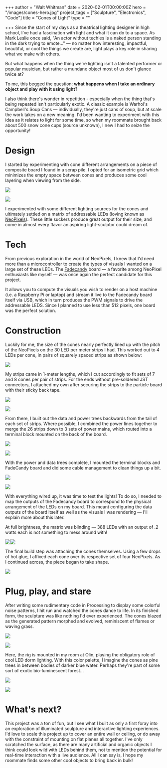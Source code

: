 +++
author = "Walt Whitman"
date = 2020-02-01T00:00:00Z
hero = "/images/cones-hero.jpg"
project_tags = ["Sculpture", "Electronics", "Code"]
title = "Cones of Light"
type = ""

+++
Since the start of my days as a theatrical lighting designer in high school, I've had a fascination with light and what it can do to a space. As Mark Leslie once said, "An actor without techies is a naked person standing in the dark trying to emote..." — no matter how interesting, impactful, beautiful, or cool the things we create are, light plays a key role in sharing what we make with others.

But what happens when the thing we're lighting isn't a talented performer or popular musician, but rather a mundane object most of us don't glance twice at?

To me, this begged the question: **what happens when I take an ordinary object and play with it using light?** 

I also think there's wonder in repetition - especially when the thing that's being repeated isn't particularly exotic. A classic example is Warhol's Campbell's Soup Cans — individually, they're just cans of soup, but at scale the work takes on a new meaning. I'd been wanting to experiment with this idea as it relates to light for some time, so when my roommate brought back about 500 snow cone cups (source unknown), I new I had to seize the opportunity!

# Design

I started by experimenting with cone different arrangements on a piece of composite board I found in a scrap pile. I opted for an isometric grid which minimizes the empty space between cones and produces some cool layering when viewing from the side.

![](/images/cones/cones-02.jpg)

![](/images/cones/cones-03.jpg)

I experimented with some different lighting sources for the cones and ultimately settled on a matrix of addressable LEDs (loving known as [NeoPixels](https://www.adafruit.com/category/168 "Adafruit's NeoPixels")). These little suckers produce great output for their size, and come in almost every flavor an aspiring light-sculptor could dream of.

# Tech

From previous exploration in the world of NeoPixels, I knew that I'd need more than a microcontroller to create the types of visuals I wanted on a large set of these LEDs. The [Fadecandy](https://github.com/scanlime/fadecandy "FadeCandy board") board — a favorite among NeoPixel enthusiasts like myself — was once again the perfect candidate for this project.

It allows you to compute the visuals you wish to render on a host machine (i.e. a Raspberry Pi or laptop) and stream it live to the Fadecandy board itself via USB, which in turn produces the PWM signals to drive the addressable LEDS. Since I planned to use less than 512 pixels, one board was the perfect solution.

# Construction

Luckily for me, the size of the cones nearly perfectly lined up with the pitch of the NeoPixels on the 30 LED per meter strips I had. This worked out to 4 LEDs per cone, in pairs of squarely spaced strips as shown below:

![](/images/cones/cones-15.jpg)

My strips came in 1-meter lengths, which I cut accordingly to fit sets of 7 and 8 cones per pair of strips. For the ends without pre-soldered JST connectors, I attached my own after securing the strips to the particle board with their sticky back tape.

![](/images/cones/cones-05.jpg)

![](/images/cones/cones-07.jpg)

From there, I built out the data and power trees backwards from the tail of each set of strips. Where possible, I combined the power lines together to merge the 26 strips down to 3 sets of power mains, which routed into a terminal block mounted on the back of the board.

![](/images/cones/cones-06.jpg)

![](/images/cones/cones-08.jpg)

With the power and data trees complete, I mounted the terminal blocks and FadeCandy board and did some cable management to clean things up a bit.

![](/images/cones/cones-10.jpg)

![](/images/cones/cones-11.jpg)

With everything wired up, it was time to test the lights! To do so, I needed to map the outputs of the Fadecandy board to correspond to the physical arrangement of the LEDs on my board. This meant configuring the data outputs of the board itself as well as the visuals I was rendering — I'll explain more about this later.

At full brightness, the matrix was blinding — 388 LEDs with an output of .2 watts each is not something to mess around with!

![](/images/cones/cones-14.jpg)![](/images/cones/cones-13.jpg)

The final build step was attaching the cones themselves. Using a few drops of hot glue, I affixed each cone over its respective set of four NeoPixels. As I continued across, the piece began to take shape.

![](/images/cones/cones-16.jpg)

# Plug, play, and stare

After writing some rudimentary code in Processing to display some colorful noise patterns, I hit run and watched the cones dance to life. In its finished form, the sculpture was like nothing I'd ever experienced. The cones blazed as the generated pattern morphed and evolved, reminiscent of flames or waving grass.

![](/images/cones/cones-17.jpg)

![](/images/cones/cones-18.jpg)

Here, the rig is mounted in my room at Olin, playing the obligatory role of cool LED dorm lighting. With this color palette, I imagine the cones as pine trees in between bodies of darker blue water. Perhaps they're part of some sort of exotic bio-luminescent forest...

![](/images/cones/cones-19.jpg)

![](/images/cones/cones-20.jpg)

# What's next?

This project was a ton of fun, but I see what I built as only a first foray into an exploration of illuminated sculpture and interactive lighting experiences. I'd love to scale this project up to cover an entire wall or ceiling, or do away with the constraint of mounting on flat planes all together. I've only scratched the surface, as there are many artificial and organic objects I think could look wild with LEDs behind them, not to mention the potential for real-time interaction with a live audience. All I can say is, I hope my roommate finds some other cool objects to bring back in bulk!